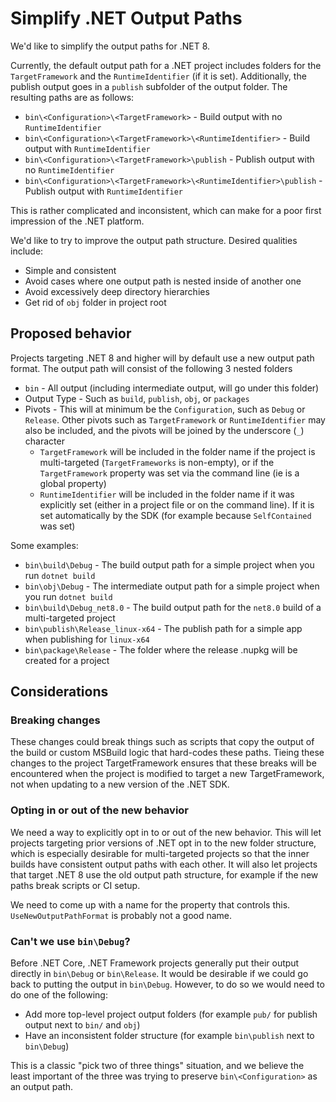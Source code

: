 # Simplify .NET Output Paths

We'd like to simplify the output paths for .NET 8.

Currently, the default output path for a .NET project includes folders for the `TargetFramework` and the `RuntimeIdentifier` (if it is set).  Additionally, the publish output goes in a `publish` subfolder of the output folder.  The resulting paths are as follows:

- `bin\<Configuration>\<TargetFramework>` - Build output with no `RuntimeIdentifier`
- `bin\<Configuration>\<TargetFramework>\<RuntimeIdentifier>` - Build output with `RuntimeIdentifier`
- `bin\<Configuration>\<TargetFramework>\publish` - Publish output with no `RuntimeIdentifier`
- `bin\<Configuration>\<TargetFramework>\<RuntimeIdentifier>\publish` - Publish output with `RuntimeIdentifier`

This is rather complicated and inconsistent, which can make for a poor first impression of the .NET platform.

We'd like to try to improve the output path structure.  Desired qualities include:

- Simple and consistent
- Avoid cases where one output path is nested inside of another one
- Avoid excessively deep directory hierarchies
- Get rid of `obj` folder in project root

## Proposed behavior

Projects targeting .NET 8 and higher will by default use a new output path format.  The output path will consist of the following 3 nested folders

- `bin` - All output (including intermediate output, will go under this folder)
- Output Type - Such as `build`, `publish`, `obj`, or `packages`
- Pivots - This will at minimum be the `Configuration`, such as `Debug` or `Release`. Other pivots such as `TargetFramework` or `RuntimeIdentifier` may also be included, and the pivots will be joined by the underscore (`_`) character
  - `TargetFramework` will be included in the folder name if the project is multi-targeted (`TargetFrameworks` is non-empty), or if the `TargetFramework` property was set via the command line (ie is a global property)
  - `RuntimeIdentifier` will be included in the folder name if it was explicitly set (either in a project file or on the command line).  If it is set automatically by the SDK (for example because `SelfContained` was set)

Some examples:

- `bin\build\Debug` - The build output path for a simple project when you run `dotnet build`
- `bin\obj\Debug` - The intermediate output path for a simple project when you run `dotnet build`
- `bin\build\Debug_net8.0` - The build output path for the `net8.0` build of a multi-targeted project
- `bin\publish\Release_linux-x64` - The publish path for a simple app when publishing for `linux-x64`
- `bin\package\Release` - The folder where the release .nupkg will be created for a project

## Considerations

### Breaking changes

These changes could break things such as scripts that copy the output of the build or custom MSBuild logic that hard-codes these paths.  Tieing these changes to the project TargetFramework ensures that these breaks will be encountered when the project is modified to target a new TargetFramework, not when updating to a new version of the .NET SDK.

### Opting in or out of the new behavior

We need a way to explicitly opt in to or out of the new behavior.  This will let projects targeting prior versions of .NET opt in to the new folder structure, which is especially desirable for multi-targeted projects so that the inner builds have consistent output paths with each other.  It will also let projects that target .NET 8 use the old output path structure, for example if the new paths break scripts or CI setup.

We need to come up with a name for the property that controls this.  `UseNewOutputPathFormat` is probably not a good name.

### Can't we use `bin\Debug`?

Before .NET Core, .NET Framework projects generally put their output directly in `bin\Debug` or `bin\Release`.  It would be desirable if we could go back to putting the output in `bin\Debug`.  However, to do so we would need to do one of the following:

- Add more top-level project output folders (for example `pub/` for publish output next to `bin/` and `obj`)
- Have an inconsistent folder structure (for example `bin\publish` next to `bin\Debug`)

This is a classic "pick two of three things" situation, and we believe the least important of the three was trying to preserve `bin\<Configuration>` as an output path.
